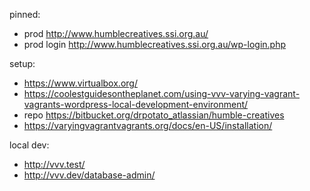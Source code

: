 
pinned:
- prod http://www.humblecreatives.ssi.org.au/
- prod login http://www.humblecreatives.ssi.org.au/wp-login.php

setup:
- https://www.virtualbox.org/
- https://coolestguidesontheplanet.com/using-vvv-varying-vagrant-vagrants-wordpress-local-development-environment/
- repo https://bitbucket.org/drpotato_atlassian/humble-creatives
- https://varyingvagrantvagrants.org/docs/en-US/installation/

local dev:
- http://vvv.test/
- http://vvv.dev/database-admin/

